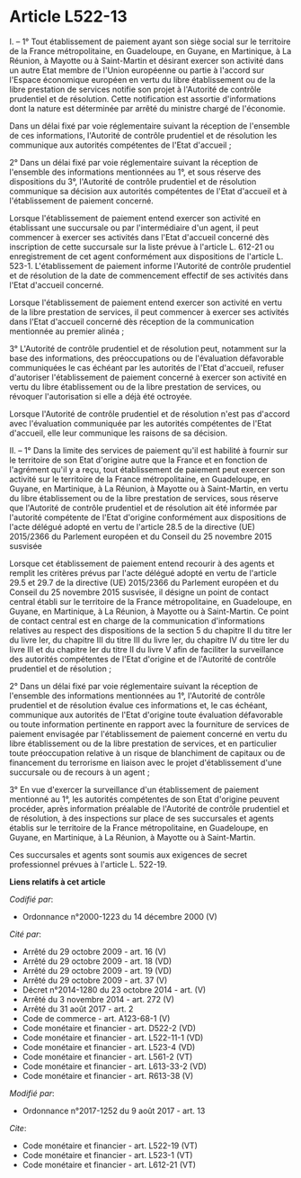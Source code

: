 # Article L522-13

I. – 1° Tout établissement de paiement ayant son siège social sur le territoire de la France métropolitaine, en Guadeloupe,
en Guyane, en Martinique, à La Réunion, à Mayotte ou à Saint-Martin et désirant exercer son activité dans un autre Etat
membre de l'Union européenne ou partie à l'accord sur l'Espace économique européen en vertu du libre établissement ou de la
libre prestation de services notifie son projet à l'Autorité de contrôle prudentiel et de résolution. Cette notification est
assortie d'informations dont la nature est déterminée par arrêté du ministre chargé de l'économie. 

Dans un délai fixé par voie réglementaire suivant la réception de l'ensemble de ces informations, l'Autorité de contrôle
prudentiel et de résolution les communique aux autorités compétentes de l'Etat d'accueil ; 

2° Dans un délai fixé par voie réglementaire suivant la réception de l'ensemble des informations mentionnées au 1°, et sous
réserve des dispositions du 3°, l'Autorité de contrôle prudentiel et de résolution communique sa décision aux autorités
compétentes de l'Etat d'accueil et à l'établissement de paiement concerné. 

Lorsque l'établissement de paiement entend exercer son activité en établissant une succursale ou par l'intermédiaire d'un
agent, il peut commencer à exercer ses activités dans l'Etat d'accueil concerné dès inscription de cette succursale sur la
liste prévue à l'article L. 612-21 ou enregistrement de cet agent conformément aux dispositions de l'article L. 523-1.
L'établissement de paiement informe l'Autorité de contrôle prudentiel et de résolution de la date de commencement effectif de
ses activités dans l'Etat d'accueil concerné. 

Lorsque l'établissement de paiement entend exercer son activité en vertu de la libre prestation de services, il peut
commencer à exercer ses activités dans l'Etat d'accueil concerné dès réception de la communication mentionnée au premier
alinéa ; 

3° L'Autorité de contrôle prudentiel et de résolution peut, notamment sur la base des informations, des préoccupations ou de
l'évaluation défavorable communiquées le cas échéant par les autorités de l'Etat d'accueil, refuser d'autoriser
l'établissement de paiement concerné à exercer son activité en vertu du libre établissement ou de la libre prestation de
services, ou révoquer l'autorisation si elle a déjà été octroyée. 

Lorsque l'Autorité de contrôle prudentiel et de résolution n'est pas d'accord avec l'évaluation communiquée par les autorités
compétentes de l'Etat d'accueil, elle leur communique les raisons de sa décision. 

II. – 1° Dans la limite des services de paiement qu'il est habilité à fournir sur le territoire de son Etat d'origine autre
que la France et en fonction de l'agrément qu'il y a reçu, tout établissement de paiement peut exercer son activité sur le
territoire de la France métropolitaine, en Guadeloupe, en Guyane, en Martinique, à La Réunion, à Mayotte ou à Saint-Martin,
en vertu du libre établissement ou de la libre prestation de services, sous réserve que l'Autorité de contrôle prudentiel et
de résolution ait été informée par l'autorité compétente de l'Etat d'origine conformément aux dispositions de l'acte délégué
adopté en vertu de l'article 28.5 de la directive (UE) 2015/2366 du Parlement européen et du Conseil du 25 novembre 2015
susvisée 

Lorsque cet établissement de paiement entend recourir à des agents et remplit les critères prévus par l'acte délégué adopté
en vertu de l'article 29.5 et 29.7 de la directive (UE) 2015/2366 du Parlement européen et du Conseil du 25 novembre 2015
susvisée, il désigne un point de contact central établi sur le territoire de la France métropolitaine, en Guadeloupe, en
Guyane, en Martinique, à La Réunion, à Mayotte ou à Saint-Martin. Ce point de contact central est en charge de la
communication d'informations relatives au respect des dispositions de la section 5 du chapitre II du titre Ier du livre Ier,
du chapitre III du titre III du livre Ier, du chapitre IV du titre Ier du livre III et du chapitre Ier du titre II du livre V
afin de faciliter la surveillance des autorités compétentes de l'Etat d'origine et de l'Autorité de contrôle prudentiel et de
résolution ; 

2° Dans un délai fixé par voie réglementaire suivant la réception de l'ensemble des informations mentionnées au 1°,
l'Autorité de contrôle prudentiel et de résolution évalue ces informations et, le cas échéant, communique aux autorités de
l'Etat d'origine toute évaluation défavorable ou toute information pertinente en rapport avec la fourniture de services de
paiement envisagée par l'établissement de paiement concerné en vertu du libre établissement ou de la libre prestation de
services, et en particulier toute préoccupation relative à un risque de blanchiment de capitaux ou de financement du
terrorisme en liaison avec le projet d'établissement d'une succursale ou de recours à un agent ; 

3° En vue d'exercer la surveillance d'un établissement de paiement mentionné au 1°, les autorités compétentes de son Etat
d'origine peuvent procéder, après information préalable de l'Autorité de contrôle prudentiel et de résolution, à des
inspections sur place de ses succursales et agents établis sur le territoire de la France métropolitaine, en Guadeloupe, en
Guyane, en Martinique, à La Réunion, à Mayotte ou à Saint-Martin. 

Ces succursales et agents sont soumis aux exigences de secret professionnel prévues à l'article L. 522-19.

**Liens relatifs à cet article**

_Codifié par_:

  - Ordonnance n°2000-1223 du 14 décembre 2000 (V)

_Cité par_:

  - Arrêté du 29 octobre 2009 - art. 16 (V)
  - Arrêté du 29 octobre 2009 - art. 18 (VD)
  - Arrêté du 29 octobre 2009 - art. 19 (VD)
  - Arrêté du 29 octobre 2009 - art. 37 (V)
  - Décret n°2014-1280 du 23 octobre 2014 - art. (V)
  - Arrêté du 3 novembre 2014 - art. 272 (V)
  - Arrêté du 31 août 2017 - art. 2
  - Code de commerce - art. A123-68-1 (V)
  - Code monétaire et financier - art. D522-2 (VD)
  - Code monétaire et financier - art. L522-11-1 (VD)
  - Code monétaire et financier - art. L523-4 (VD)
  - Code monétaire et financier - art. L561-2 (VT)
  - Code monétaire et financier - art. L613-33-2 (VD)
  - Code monétaire et financier - art. R613-38 (V)

_Modifié par_:

  - Ordonnance n°2017-1252 du 9 août 2017 - art. 13

_Cite_:

  - Code monétaire et financier - art. L522-19 (VT)
  - Code monétaire et financier - art. L523-1 (VT)
  - Code monétaire et financier - art. L612-21 (VT)
